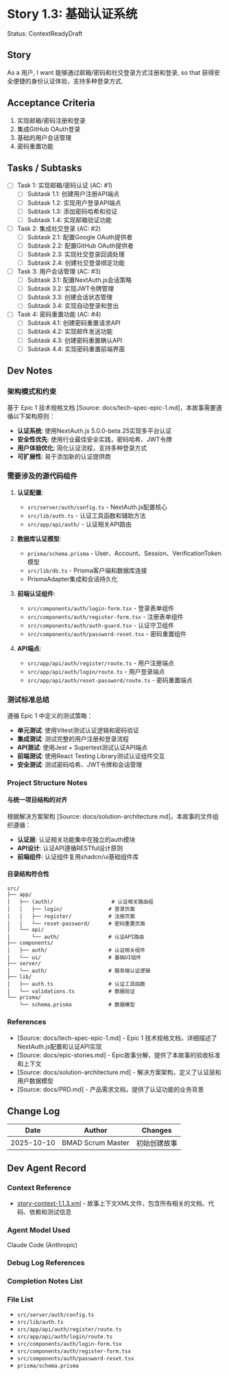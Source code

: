 # Story 1.3: 基础认证系统

Status: ContextReadyDraft

## Story

As a 用户,
I want 能够通过邮箱/密码和社交登录方式注册和登录,
so that 获得安全便捷的身份认证体验，支持多种登录方式.

## Acceptance Criteria

1. 实现邮箱/密码注册和登录
2. 集成GitHub OAuth登录
3. 基础的用户会话管理
4. 密码重置功能

## Tasks / Subtasks

- [ ] Task 1: 实现邮箱/密码认证 (AC: #1)
  - [ ] Subtask 1.1: 创建用户注册API端点
  - [ ] Subtask 1.2: 实现用户登录API端点
  - [ ] Subtask 1.3: 添加密码哈希和验证
  - [ ] Subtask 1.4: 实现邮箱验证功能
- [ ] Task 2: 集成社交登录 (AC: #2)
  - [ ] Subtask 2.1: 配置Google OAuth提供者
  - [ ] Subtask 2.2: 配置GitHub OAuth提供者
  - [ ] Subtask 2.3: 实现社交登录回调处理
  - [ ] Subtask 2.4: 创建社交登录绑定功能
- [ ] Task 3: 用户会话管理 (AC: #3)
  - [ ] Subtask 3.1: 配置NextAuth.js会话策略
  - [ ] Subtask 3.2: 实现JWT令牌管理
  - [ ] Subtask 3.3: 创建会话状态管理
  - [ ] Subtask 3.4: 实现自动登录和登出
- [ ] Task 4: 密码重置功能 (AC: #4)
  - [ ] Subtask 4.1: 创建密码重置请求API
  - [ ] Subtask 4.2: 实现邮件发送功能
  - [ ] Subtask 4.3: 创建密码重置确认API
  - [ ] Subtask 4.4: 实现密码重置前端界面

## Dev Notes

### 架构模式和约束
基于 Epic 1 技术规格文档 [Source: docs/tech-spec-epic-1.md]，本故事需要遵循以下架构原则：
- **认证系统**: 使用NextAuth.js 5.0.0-beta.25实现多平台认证
- **安全性优先**: 使用行业最佳安全实践，密码哈希、JWT令牌
- **用户体验优化**: 简化认证流程，支持多种登录方式
- **可扩展性**: 易于添加新的认证提供商

### 需要涉及的源代码组件
1. **认证配置**:
   - `src/server/auth/config.ts` - NextAuth.js配置核心
   - `src/lib/auth.ts` - 认证工具函数和辅助方法
   - `src/app/api/auth/` - 认证相关API路由

2. **数据库认证模型**:
   - `prisma/schema.prisma` - User、Account、Session、VerificationToken模型
   - `src/lib/db.ts` - Prisma客户端和数据库连接
   - PrismaAdapter集成和会话持久化

3. **前端认证组件**:
   - `src/components/auth/login-form.tsx` - 登录表单组件
   - `src/components/auth/register-form.tsx` - 注册表单组件
   - `src/components/auth/auth-guard.tsx` - 认证守卫组件
   - `src/components/auth/password-reset.tsx` - 密码重置组件

4. **API端点**:
   - `src/app/api/auth/register/route.ts` - 用户注册端点
   - `src/app/api/auth/login/route.ts` - 用户登录端点
   - `src/app/api/auth/reset-password/route.ts` - 密码重置端点

### 测试标准总结
遵循 Epic 1 中定义的测试策略：
- **单元测试**: 使用Vitest测试认证逻辑和密码验证
- **集成测试**: 测试完整的用户注册和登录流程
- **API测试**: 使用Jest + Supertest测试认证API端点
- **前端测试**: 使用React Testing Library测试认证组件交互
- **安全测试**: 测试密码哈希、JWT令牌和会话管理

### Project Structure Notes

#### 与统一项目结构的对齐
根据解决方案架构 [Source: docs/solution-architecture.md]，本故事的文件组织遵循：
- **认证层**: 认证相关功能集中在独立的auth模块
- **API设计**: 认证API遵循RESTful设计原则
- **前端组件**: 认证组件复用shadcn/ui基础组件库

#### 目录结构符合性
```
src/
├── app/
│   ├── (auth)/                   # 认证相关路由组
│   │   ├── login/               # 登录页面
│   │   ├── register/            # 注册页面
│   │   └── reset-password/      # 密码重置页面
│   └── api/
│       └── auth/                # 认证API路由
├── components/
│   ├── auth/                    # 认证相关组件
│   └── ui/                      # 基础UI组件
├── server/
│   └── auth/                    # 服务端认证逻辑
├── lib/
│   ├── auth.ts                  # 认证工具函数
│   └── validations.ts           # 数据验证
└── prisma/
    └── schema.prisma            # 数据模型
```

### References

- [Source: docs/tech-spec-epic-1.md] - Epic 1 技术规格文档，详细描述了NextAuth.js配置和认证API实现
- [Source: docs/epic-stories.md] - Epic故事分解，提供了本故事的验收标准和上下文
- [Source: docs/solution-architecture.md] - 解决方案架构，定义了认证层和用户数据模型
- [Source: docs/PRD.md] - 产品需求文档，提供了认证功能的业务背景

## Change Log

| Date | Author | Changes |
|------|--------|---------|
| 2025-10-10 | BMAD Scrum Master | 初始创建故事 |

## Dev Agent Record

### Context Reference

- [story-context-1.1.3.xml](../story-context-1.1.3.xml) - 故事上下文XML文件，包含所有相关的文档、代码、依赖和测试信息

### Agent Model Used

Claude Code (Anthropic)

### Debug Log References

### Completion Notes List

### File List

- `src/server/auth/config.ts`
- `src/lib/auth.ts`
- `src/app/api/auth/register/route.ts`
- `src/app/api/auth/login/route.ts`
- `src/components/auth/login-form.tsx`
- `src/components/auth/register-form.tsx`
- `src/components/auth/password-reset.tsx`
- `prisma/schema.prisma`